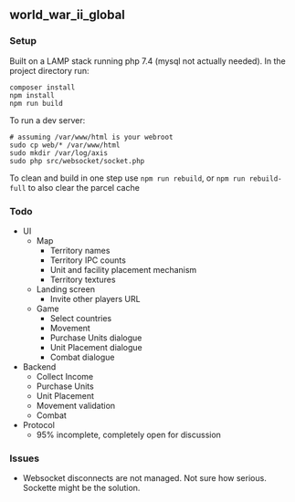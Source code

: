 ## world_war_ii_global

### Setup

Built on a LAMP stack running php 7.4 (mysql not actually needed). In the project directory run:
```
composer install
npm install
npm run build

```

To run a dev server:
```
# assuming /var/www/html is your webroot
sudo cp web/* /var/www/html
sudo mkdir /var/log/axis
sudo php src/websocket/socket.php
```

To clean and build in one step use `npm run rebuild`, or `npm run rebuild-full` to also clear the parcel cache

### Todo
- UI
  - Map
    - Territory names
    - Territory IPC counts
    - Unit and facility placement mechanism
    - Territory textures
  - Landing screen
    - Invite other players URL
  - Game
    - Select countries
    - Movement
    - Purchase Units dialogue
    - Unit Placement dialogue
    - Combat dialogue
- Backend
  - Collect Income
  - Purchase Units
  - Unit Placement
  - Movement validation
  - Combat
- Protocol
  - 95% incomplete, completely open for discussion

### Issues
- Websocket disconnects are not managed. Not sure how serious. Sockette might be the solution.
